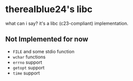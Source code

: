 # therealblue24's libc
what can i say? it's a libc (c23-compliant) implementation.

## Not Implemented for now
* `FILE` and some stdio function
* `wchar` functions
* `errno` support
* `getopt` support
* `time` support

